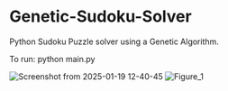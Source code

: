 # Genetic-Sudoku-Solver
Python Sudoku Puzzle solver using a Genetic Algorithm. 

To run:
python main.py

![Screenshot from 2025-01-19 12-40-45](https://github.com/user-attachments/assets/a0f7b7ed-40be-4687-896a-571da793de4a)
![Figure_1](https://github.com/user-attachments/assets/82ff6f09-3757-4382-b784-225b1ea1e119)

